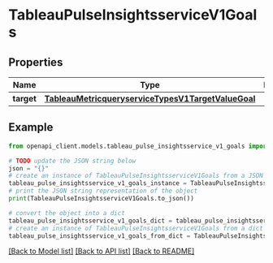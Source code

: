 # TableauPulseInsightsserviceV1Goals


## Properties

Name | Type | Description | Notes
------------ | ------------- | ------------- | -------------
**target** | [**TableauMetricqueryserviceTypesV1TargetValueGoal**](TableauMetricqueryserviceTypesV1TargetValueGoal.md) |  | [optional] 

## Example

```python
from openapi_client.models.tableau_pulse_insightsservice_v1_goals import TableauPulseInsightsserviceV1Goals

# TODO update the JSON string below
json = "{}"
# create an instance of TableauPulseInsightsserviceV1Goals from a JSON string
tableau_pulse_insightsservice_v1_goals_instance = TableauPulseInsightsserviceV1Goals.from_json(json)
# print the JSON string representation of the object
print(TableauPulseInsightsserviceV1Goals.to_json())

# convert the object into a dict
tableau_pulse_insightsservice_v1_goals_dict = tableau_pulse_insightsservice_v1_goals_instance.to_dict()
# create an instance of TableauPulseInsightsserviceV1Goals from a dict
tableau_pulse_insightsservice_v1_goals_from_dict = TableauPulseInsightsserviceV1Goals.from_dict(tableau_pulse_insightsservice_v1_goals_dict)
```
[[Back to Model list]](../README.md#documentation-for-models) [[Back to API list]](../README.md#documentation-for-api-endpoints) [[Back to README]](../README.md)


